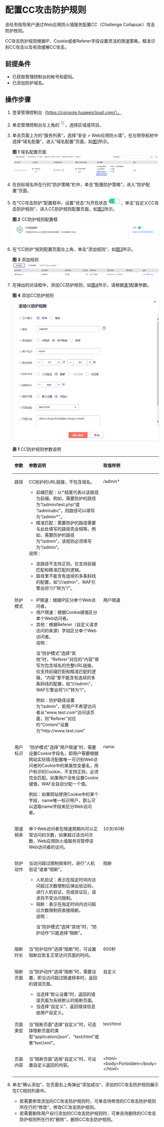 # 配置CC攻击防护规则<a name="waf_01_0009"></a>

该任务指导用户通过Web应用防火墙服务配置CC（Challenge Collapsar）攻击防护规则。

CC攻击防护规则根据IP、Cookie或者Referer字段设置灵活的限速策略，精准识别CC攻击以及有效缓解CC攻击。

## 前提条件<a name="section2256777914731"></a>

-   已获取管理控制台的帐号和密码。
-   已添加防护域名。

## 操作步骤<a name="section61533550183130"></a>

1.  登录管理控制台（https://console.huaweicloud.com/）。
2.  单击管理控制台左上角的![](figures/选择区域图标.jpg)，选择区域或项目。
3.  单击页面上方的“服务列表“，选择“安全  \>  Web应用防火墙“，在左侧导航树中选择“域名配置“，进入“域名配置“页面，如[图1](#waf_01_0008_fig164792010154510)所示。

    **图 1**  域名配置页面<a name="waf_01_0008_fig164792010154510"></a>  
    ![](figures/域名配置页面-8.png "域名配置页面-8")

4.  在目标域名所在行的“防护策略“栏中，单击“配置防护策略“，进入“防护配置“页面。
5.  在“CC攻击防护“配置框中，设置“状态“为开启状态![](figures/开启图标.png)，单击“自定义CC攻击防护规则“，进入CC防护规则配置页面，如[图2](#fig102851827142620)所示。

    **图 2**  CC防护规则配置框<a name="fig102851827142620"></a>  
    ![](figures/CC防护规则配置框.png "CC防护规则配置框")

6.  在“CC防护“规则配置页面左上角，单击“添加规则“，如[图3](#fig1049724651413)所示。

    **图 3**  添加规则<a name="fig1049724651413"></a>  
    ![](figures/添加规则.png "添加规则")

7.  在弹出的对话框中，添加CC防护规则，如[图4](#fig8736181862118)所示，请根据[表1](#table19744111819217)配置参数。

    **图 4**  添加CC防护规则<a name="fig8736181862118"></a>  
    ![](figures/添加CC防护规则.png "添加CC防护规则")

    **表 1**  CC防护规则参数说明

    <a name="table19744111819217"></a>
    <table><thead align="left"><tr id="row137372018152111"><th class="cellrowborder" valign="top" width="19%" id="mcps1.2.4.1.1"><p id="p1773791892116"><a name="p1773791892116"></a><a name="p1773791892116"></a>参数</p>
    </th>
    <th class="cellrowborder" valign="top" width="50.88%" id="mcps1.2.4.1.2"><p id="p27379188215"><a name="p27379188215"></a><a name="p27379188215"></a>参数说明</p>
    </th>
    <th class="cellrowborder" valign="top" width="30.12%" id="mcps1.2.4.1.3"><p id="p8737181818212"><a name="p8737181818212"></a><a name="p8737181818212"></a>取值样例</p>
    </th>
    </tr>
    </thead>
    <tbody><tr id="row1373871812117"><td class="cellrowborder" valign="top" width="19%" headers="mcps1.2.4.1.1 "><p id="p1373751862112"><a name="p1373751862112"></a><a name="p1373751862112"></a>路径</p>
    </td>
    <td class="cellrowborder" valign="top" width="50.88%" headers="mcps1.2.4.1.2 "><p id="p37371318202111"><a name="p37371318202111"></a><a name="p37371318202111"></a>CC防护的URL链接，不包含域名。</p>
    <a name="ul1515617591337"></a><a name="ul1515617591337"></a><ul id="ul1515617591337"><li>前缀匹配：以*结尾代表以该路径为前缀。例如，需要防护的路径为<span class="parmvalue" id="parmvalue1111962015414"><a name="parmvalue1111962015414"></a><a name="parmvalue1111962015414"></a>“/admin/test.php”</span>或 <span class="parmvalue" id="parmvalue5307927143"><a name="parmvalue5307927143"></a><a name="parmvalue5307927143"></a>“/adminabc”</span>，则路径可以填写为<span class="parmvalue" id="parmvalue12617113514412"><a name="parmvalue12617113514412"></a><a name="parmvalue12617113514412"></a>“/admin*”</span>。</li><li>精准匹配：需要防护的路径需要与此处填写的路径完全相等。例如，需要防护的路径为<span class="parmvalue" id="parmvalue1032614581447"><a name="parmvalue1032614581447"></a><a name="parmvalue1032614581447"></a>“/admin”</span>，该规则必须填写为<span class="parmvalue" id="parmvalue71301461752"><a name="parmvalue71301461752"></a><a name="parmvalue71301461752"></a>“/admin”</span>。</li></ul>
    <div class="note" id="note0434164315340"><a name="note0434164315340"></a><a name="note0434164315340"></a><span class="notetitle"> 说明： </span><div class="notebody"><a name="ul20707155819344"></a><a name="ul20707155819344"></a><ul id="ul20707155819344"><li>该路径不支持正则，仅支持前缀匹配和精准匹配的逻辑。</li><li>路径里不能含有连续的多条斜线的配置，如<span class="parmvalue" id="parmvalue15660135573716"><a name="parmvalue15660135573716"></a><a name="parmvalue15660135573716"></a>“///admin”</span>，WAF引擎会将<span class="parmvalue" id="parmvalue3913154823813"><a name="parmvalue3913154823813"></a><a name="parmvalue3913154823813"></a>“///”</span>转为<span class="parmvalue" id="parmvalue147935113816"><a name="parmvalue147935113816"></a><a name="parmvalue147935113816"></a>“/”</span>。</li></ul>
    </div></div>
    </td>
    <td class="cellrowborder" valign="top" width="30.12%" headers="mcps1.2.4.1.3 "><p id="p1173811852111"><a name="p1173811852111"></a><a name="p1173811852111"></a>/admin*</p>
    </td>
    </tr>
    <tr id="row1773971812119"><td class="cellrowborder" valign="top" width="19%" headers="mcps1.2.4.1.1 "><p id="p773811822118"><a name="p773811822118"></a><a name="p773811822118"></a>防护模式</p>
    </td>
    <td class="cellrowborder" valign="top" width="50.88%" headers="mcps1.2.4.1.2 "><a name="ul77394180214"></a><a name="ul77394180214"></a><ul id="ul77394180214"><li>IP限速：根据IP区分单个Web访问者。</li><li>用户限速：根据Cookie键值区分单个Web访问者。</li><li>其他：根据Referer（自定义请求访问的来源）字段区分单个Web访问者。<div class="note" id="note8678492076"><a name="note8678492076"></a><a name="note8678492076"></a><span class="notetitle"> 说明： </span><div class="notebody"><p id="p068134920713"><a name="p068134920713"></a><a name="p068134920713"></a>当<span class="parmname" id="parmname68812431599"><a name="parmname68812431599"></a><a name="parmname68812431599"></a>“防护模式”</span>选择<span class="parmvalue" id="parmvalue1988643591"><a name="parmvalue1988643591"></a><a name="parmvalue1988643591"></a>“其他”</span>时，<span class="parmvalue" id="parmvalue2549244121110"><a name="parmvalue2549244121110"></a><a name="parmvalue2549244121110"></a>“Referer”</span>对应的<span class="parmvalue" id="parmvalue10380628194010"><a name="parmvalue10380628194010"></a><a name="parmvalue10380628194010"></a>“内容”</span>填写为包含域名的完整URL链接，仅支持前缀匹配和精准匹配的逻辑，<span class="parmvalue" id="parmvalue134168569128"><a name="parmvalue134168569128"></a><a name="parmvalue134168569128"></a>“内容”</span>里不能含有连续的多条斜线的配置，如<span class="parmvalue" id="parmvalue1595175011228"><a name="parmvalue1595175011228"></a><a name="parmvalue1595175011228"></a>“///admin”</span>，WAF引擎会将<span class="parmvalue" id="parmvalue105951550182217"><a name="parmvalue105951550182217"></a><a name="parmvalue105951550182217"></a>“///”</span>转为<span class="parmvalue" id="parmvalue559645052219"><a name="parmvalue559645052219"></a><a name="parmvalue559645052219"></a>“/”</span>。</p>
    <p id="p12718311202113"><a name="p12718311202113"></a><a name="p12718311202113"></a>例如：防护路径设置为<span class="parmvalue" id="parmvalue13652152919480"><a name="parmvalue13652152919480"></a><a name="parmvalue13652152919480"></a>“/admin”</span>，若用户不希望访问者从<span class="parmvalue" id="parmvalue1655102904815"><a name="parmvalue1655102904815"></a><a name="parmvalue1655102904815"></a>“www.test.com”</span>访问该页面，则<span class="parmname" id="parmname765542984812"><a name="parmname765542984812"></a><a name="parmname765542984812"></a>“Referer”</span>对应的<span class="parmvalue" id="parmvalue455341372111"><a name="parmvalue455341372111"></a><a name="parmvalue455341372111"></a>“Content”</span>设置为<span class="parmvalue" id="parmvalue20657182964810"><a name="parmvalue20657182964810"></a><a name="parmvalue20657182964810"></a>“http://www.test.com”</span></p>
    </div></div>
    </li></ul>
    </td>
    <td class="cellrowborder" valign="top" width="30.12%" headers="mcps1.2.4.1.3 "><p id="p12641105306"><a name="p12641105306"></a><a name="p12641105306"></a>用户限速</p>
    </td>
    </tr>
    <tr id="row8739818162118"><td class="cellrowborder" valign="top" width="19%" headers="mcps1.2.4.1.1 "><p id="p1073931852111"><a name="p1073931852111"></a><a name="p1073931852111"></a>用户标识</p>
    </td>
    <td class="cellrowborder" valign="top" width="50.88%" headers="mcps1.2.4.1.2 "><p id="p87395187212"><a name="p87395187212"></a><a name="p87395187212"></a><span class="parmname" id="parmname17739171872111"><a name="parmname17739171872111"></a><a name="parmname17739171872111"></a>“防护模式”</span>选择<span class="parmvalue" id="parmvalue273920184217"><a name="parmvalue273920184217"></a><a name="parmvalue273920184217"></a>“用户限速”</span>时，需要设置Cookie字段名，即用户需要根据网站实际情况配置唯一可识别Web访问者的Cookie中的某属性变量名，用户标识的Cookie，不支持正则，必须完全匹配。如果用户没有设置Cookie键值，WAF会自动分配一个值。</p>
    <p id="p1573911812216"><a name="p1573911812216"></a><a name="p1573911812216"></a>例如：如果网站使用Cookie中的某个字段，name唯一标识用户，那么可以选取name字段来区分Web访问者。</p>
    </td>
    <td class="cellrowborder" valign="top" width="30.12%" headers="mcps1.2.4.1.3 "><p id="p47391018152116"><a name="p47391018152116"></a><a name="p47391018152116"></a>name</p>
    </td>
    </tr>
    <tr id="row0741101862119"><td class="cellrowborder" valign="top" width="19%" headers="mcps1.2.4.1.1 "><p id="p16739181862117"><a name="p16739181862117"></a><a name="p16739181862117"></a>限速频率</p>
    </td>
    <td class="cellrowborder" valign="top" width="50.88%" headers="mcps1.2.4.1.2 "><p id="p0741618112115"><a name="p0741618112115"></a><a name="p0741618112115"></a>单个Web访问者在限速周期内可以正常访问的次数，如果超过该访问次数，Web应用防火墙服务将暂停该Web访问者的访问。</p>
    </td>
    <td class="cellrowborder" valign="top" width="30.12%" headers="mcps1.2.4.1.3 "><p id="p574111815216"><a name="p574111815216"></a><a name="p574111815216"></a>10次/60秒</p>
    </td>
    </tr>
    <tr id="row6741418122113"><td class="cellrowborder" valign="top" width="19%" headers="mcps1.2.4.1.1 "><p id="p3741181822119"><a name="p3741181822119"></a><a name="p3741181822119"></a>防护动作</p>
    </td>
    <td class="cellrowborder" valign="top" width="50.88%" headers="mcps1.2.4.1.2 "><p id="p1474151814212"><a name="p1474151814212"></a><a name="p1474151814212"></a>当访问超过限制频率时，进行<span class="parmvalue" id="parmvalue107411218172119"><a name="parmvalue107411218172119"></a><a name="parmvalue107411218172119"></a>“人机验证”</span>或者<span class="parmvalue" id="parmvalue2741918142110"><a name="parmvalue2741918142110"></a><a name="parmvalue2741918142110"></a>“阻断”</span>。</p>
    <a name="ul374111183213"></a><a name="ul374111183213"></a><ul id="ul374111183213"><li class="MsoBodyText">人机验证：表示在指定时间内访问超过次数限制后弹出验证码，进行人机验证，完成验证后，请求将不受访问限制。</li><li class="MsoBodyText">阻断：表示在指定时间内访问超过次数限制将直接阻断。<div class="note" id="note151854308411"><a name="note151854308411"></a><a name="note151854308411"></a><span class="notetitle"> 说明： </span><div class="notebody"><p id="p1918615300417"><a name="p1918615300417"></a><a name="p1918615300417"></a>当<span class="parmname" id="parmname9951028104218"><a name="parmname9951028104218"></a><a name="parmname9951028104218"></a>“防护模式”</span>选择<span class="parmvalue" id="parmvalue189592816421"><a name="parmvalue189592816421"></a><a name="parmvalue189592816421"></a>“其他”</span>时，<span class="parmname" id="parmname1567554616436"><a name="parmname1567554616436"></a><a name="parmname1567554616436"></a>“防护动作”</span>只能选择<span class="parmvalue" id="parmvalue1534115919438"><a name="parmvalue1534115919438"></a><a name="parmvalue1534115919438"></a>“阻断”</span>。</p>
    </div></div>
    </li></ul>
    </td>
    <td class="cellrowborder" valign="top" width="30.12%" headers="mcps1.2.4.1.3 "><p id="p1774111819212"><a name="p1774111819212"></a><a name="p1774111819212"></a>阻断</p>
    </td>
    </tr>
    <tr id="row1274120181210"><td class="cellrowborder" valign="top" width="19%" headers="mcps1.2.4.1.1 "><p id="p19741191892111"><a name="p19741191892111"></a><a name="p19741191892111"></a>阻断时长</p>
    </td>
    <td class="cellrowborder" valign="top" width="50.88%" headers="mcps1.2.4.1.2 "><p id="p1774110185217"><a name="p1774110185217"></a><a name="p1774110185217"></a>当<span class="parmname" id="parmname1174191813216"><a name="parmname1174191813216"></a><a name="parmname1174191813216"></a>“防护动作”</span>选择<span class="parmvalue" id="parmvalue4741518152115"><a name="parmvalue4741518152115"></a><a name="parmvalue4741518152115"></a>“阻断”</span>时，可设置阻断后恢复正常访问页面的时间。</p>
    </td>
    <td class="cellrowborder" valign="top" width="30.12%" headers="mcps1.2.4.1.3 "><p id="p20741121822113"><a name="p20741121822113"></a><a name="p20741121822113"></a>600秒</p>
    </td>
    </tr>
    <tr id="row8744101812218"><td class="cellrowborder" valign="top" width="19%" headers="mcps1.2.4.1.1 "><p id="p1574181819218"><a name="p1574181819218"></a><a name="p1574181819218"></a>阻断页面</p>
    </td>
    <td class="cellrowborder" valign="top" width="50.88%" headers="mcps1.2.4.1.2 "><p id="p5743218112117"><a name="p5743218112117"></a><a name="p5743218112117"></a>当<span class="parmname" id="parmname56881346124512"><a name="parmname56881346124512"></a><a name="parmname56881346124512"></a>“防护动作”</span>选择<span class="parmvalue" id="parmvalue1268814694516"><a name="parmvalue1268814694516"></a><a name="parmvalue1268814694516"></a>“阻断”</span>时，需要设置，即当访问超过限速频率时，返回的错误页面。</p>
    <a name="ul15743111812116"></a><a name="ul15743111812116"></a><ul id="ul15743111812116"><li>当选择<span class="parmvalue" id="parmvalue1774321812112"><a name="parmvalue1774321812112"></a><a name="parmvalue1774321812112"></a>“默认设置”</span>时，返回的错误页面为系统默认的阻断页面。</li><li>当选择<span class="parmvalue" id="parmvalue7743141822119"><a name="parmvalue7743141822119"></a><a name="parmvalue7743141822119"></a>“自定义”</span>，返回错误信息由用户自定义。</li></ul>
    </td>
    <td class="cellrowborder" valign="top" width="30.12%" headers="mcps1.2.4.1.3 "><p id="p374411811219"><a name="p374411811219"></a><a name="p374411811219"></a>自定义</p>
    </td>
    </tr>
    <tr id="row157442018202118"><td class="cellrowborder" valign="top" width="19%" headers="mcps1.2.4.1.1 "><p id="p774418186216"><a name="p774418186216"></a><a name="p774418186216"></a>页面类型</p>
    </td>
    <td class="cellrowborder" valign="top" width="50.88%" headers="mcps1.2.4.1.2 "><p id="p1074481852115"><a name="p1074481852115"></a><a name="p1074481852115"></a>当<span class="parmname" id="parmname3744171872110"><a name="parmname3744171872110"></a><a name="parmname3744171872110"></a>“阻断页面”</span>选择<span class="parmvalue" id="parmvalue17744111812215"><a name="parmvalue17744111812215"></a><a name="parmvalue17744111812215"></a>“自定义”</span>时，可选择阻断页面的类型<span class="parmvalue" id="parmvalue1074415182213"><a name="parmvalue1074415182213"></a><a name="parmvalue1074415182213"></a>“application/json”</span>、<span class="parmvalue" id="parmvalue87444187217"><a name="parmvalue87444187217"></a><a name="parmvalue87444187217"></a>“text/html”</span>或者<span class="parmvalue" id="parmvalue1174481814213"><a name="parmvalue1174481814213"></a><a name="parmvalue1174481814213"></a>“text/xml”</span>。</p>
    </td>
    <td class="cellrowborder" valign="top" width="30.12%" headers="mcps1.2.4.1.3 "><p id="p117442018182120"><a name="p117442018182120"></a><a name="p117442018182120"></a>text/html</p>
    </td>
    </tr>
    <tr id="row1574471819217"><td class="cellrowborder" valign="top" width="19%" headers="mcps1.2.4.1.1 "><p id="p207441181218"><a name="p207441181218"></a><a name="p207441181218"></a>页面内容</p>
    </td>
    <td class="cellrowborder" valign="top" width="50.88%" headers="mcps1.2.4.1.2 "><p id="p14744161812218"><a name="p14744161812218"></a><a name="p14744161812218"></a>当<span class="parmname" id="parmname5744151814212"><a name="parmname5744151814212"></a><a name="parmname5744151814212"></a>“阻断页面”</span>选择<span class="parmvalue" id="parmvalue17445187213"><a name="parmvalue17445187213"></a><a name="parmvalue17445187213"></a>“自定义”</span>时，可设置自定义返回的内容。</p>
    </td>
    <td class="cellrowborder" valign="top" width="30.12%" headers="mcps1.2.4.1.3 "><p id="p7744121802116"><a name="p7744121802116"></a><a name="p7744121802116"></a>&lt;html&gt;&lt;body&gt;Forbidden&lt;/body&gt;&lt;/html&gt;</p>
    </td>
    </tr>
    </tbody>
    </table>

8.  单击“确认添加“，在页面右上角弹出“添加成功“，添加的CC攻击防护规则展示在CC规则列表中。
    -   若需要修改添加的CC攻击防护规则时，可单击待修改的CC攻击防护规则所在行的“修改“，修改CC攻击防护规则。
    -   若需要删除用户自行添加的CC攻击防护规则时，可单击待删除的CC攻击防护规则所在行的“删除“，删除CC攻击防护规则。


